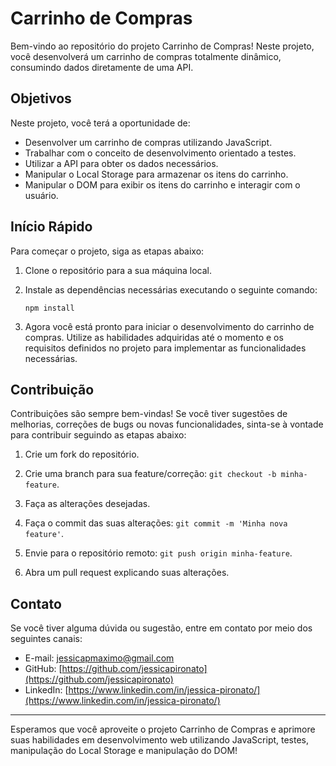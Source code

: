 # Carrinho de Compras

Bem-vindo ao repositório do projeto Carrinho de Compras! Neste projeto, você desenvolverá um carrinho de compras totalmente dinâmico, consumindo dados diretamente de uma API.

## Objetivos

Neste projeto, você terá a oportunidade de:

- Desenvolver um carrinho de compras utilizando JavaScript.
- Trabalhar com o conceito de desenvolvimento orientado a testes.
- Utilizar a API para obter os dados necessários.
- Manipular o Local Storage para armazenar os itens do carrinho.
- Manipular o DOM para exibir os itens do carrinho e interagir com o usuário.

## Início Rápido

Para começar o projeto, siga as etapas abaixo:

1. Clone o repositório para a sua máquina local.

2. Instale as dependências necessárias executando o seguinte comando:
   ```
   npm install
   ```

3. Agora você está pronto para iniciar o desenvolvimento do carrinho de compras. Utilize as habilidades adquiridas até o momento e os requisitos definidos no projeto para implementar as funcionalidades necessárias.

## Contribuição

Contribuições são sempre bem-vindas! Se você tiver sugestões de melhorias, correções de bugs ou novas funcionalidades, sinta-se à vontade para contribuir seguindo as etapas abaixo:

1. Crie um fork do repositório.

2. Crie uma branch para sua feature/correção: `git checkout -b minha-feature`.

3. Faça as alterações desejadas.

4. Faça o commit das suas alterações: `git commit -m 'Minha nova feature'`.

5. Envie para o repositório remoto: `git push origin minha-feature`.

6. Abra um pull request explicando suas alterações.

## Contato

Se você tiver alguma dúvida ou sugestão, entre em contato por meio dos seguintes canais:

- E-mail: jessicapmaximo@gmail.com
- GitHub: [https://github.com/jessicapironato](https://github.com/jessicapironato)
- LinkedIn: [https://www.linkedin.com/in/jessica-pironato/](https://www.linkedin.com/in/jessica-pironato/)

---

Esperamos que você aproveite o projeto Carrinho de Compras e aprimore suas habilidades em desenvolvimento web utilizando JavaScript, testes, manipulação do Local Storage e manipulação do DOM!
